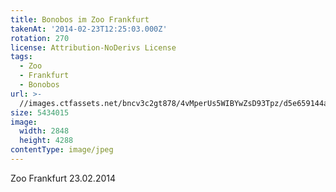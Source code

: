 ```yaml
---
title: Bonobos im Zoo Frankfurt
takenAt: '2014-02-23T12:25:03.000Z'
rotation: 270
license: Attribution-NoDerivs License
tags:
  - Zoo
  - Frankfurt
  - Bonobos
url: >-
  //images.ctfassets.net/bncv3c2gt878/4vMperUs5WIBYwZsD93Tpz/d5e659144a22bdc1b866611e309442e4/bonobos-im-zoo-frankfurt_12729548965_o
size: 5434015
image:
  width: 2848
  height: 4288
contentType: image/jpeg
---
```


Zoo Frankfurt 23.02.2014